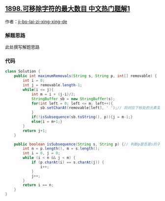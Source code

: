 ## [1898.可移除字符的最大数目 中文热门题解1](https://leetcode.cn/problems/maximum-number-of-removable-characters/solutions/100000/java-er-fen-by-ji-bo-lai-zi-xing-xing-de-meyb)

作者：[ji-bo-lai-zi-xing-xing-de](https://leetcode.cn/u/ji-bo-lai-zi-xing-xing-de)
### 解题思路
此处撰写解题思路

### 代码

```java
class Solution {
    public int maximumRemovals(String s, String p, int[] removable) {
        int i = 0; 
        int j = removable.length-1;
        while(i <= j){
            int m = i + (j-i)/2;
            StringBuffer sb = new StringBuffer(s);
            for(int left = 0; left <= m; left++){
                sb.setCharAt(removable[left], ' ');// 将对应下标处的元素变为空（删除下标处元素）
            }
            if(!isSubsequence(sb.toString(), p)){j = m-1;}
            else{i = m+1;}
        }
        return j+1;
    }

    public boolean isSubsequence(String s, String p) {// 判断p是否是s的子序列
        int n = p.length(), m = s.length();
        int i = 0, j = 0;
        while (i < n && j < m) {
            if (p.charAt(i) == s.charAt(j)) {
                i++;
            }
            j++;
        }
        return i == n;
    }
}
```